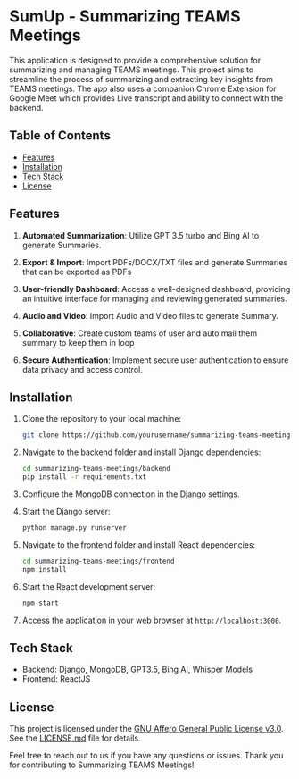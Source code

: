 # SumUp - Summarizing TEAMS Meetings

This application is designed to provide a comprehensive solution for summarizing and managing TEAMS meetings. This project aims to streamline the process of summarizing and extracting key insights from TEAMS meetings. The app also uses a companion Chrome Extension for Google Meet which provides Live transcript and ability to connect with the backend.

## Table of Contents

- [Features](#features)
- [Installation](#installation)
- [Tech Stack](#tech-stack)
- [License](#license)

## Features

1. **Automated Summarization**: Utilize GPT 3.5 turbo and Bing AI to generate Summaries.
  
2. **Export & Import**: Import PDFs/DOCX/TXT files and generate Summaries that can be exported as PDFs

4. **User-friendly Dashboard**: Access a well-designed dashboard, providing an intuitive interface for managing and reviewing generated summaries.

5. **Audio and Video**: Import Audio and Video files to generate Summary.

6. **Collaborative**: Create custom teams of user and auto mail them summary to keep them in loop

7. **Secure Authentication**: Implement secure user authentication to ensure data privacy and access control.

## Installation

1. Clone the repository to your local machine:

   ```bash
   git clone https://github.com/yourusername/summarizing-teams-meetings.git
   ```

2. Navigate to the backend folder and install Django dependencies:

   ```bash
   cd summarizing-teams-meetings/backend
   pip install -r requirements.txt
   ```

3. Configure the MongoDB connection in the Django settings.

4. Start the Django server:

   ```bash
   python manage.py runserver
   ```

5. Navigate to the frontend folder and install React dependencies:

   ```bash
   cd summarizing-teams-meetings/frontend
   npm install
   ```

6. Start the React development server:

   ```bash
   npm start
   ```

7. Access the application in your web browser at `http://localhost:3000`.

## Tech Stack

- Backend: Django, MongoDB, GPT3.5, Bing AI, Whisper Models
- Frontend: ReactJS

## License

This project is licensed under the [GNU Affero General Public License v3.0](LICENSE.md). See the [LICENSE.md](LICENSE.md) file for details.

Feel free to reach out to us if you have any questions or issues. Thank you for contributing to Summarizing TEAMS Meetings!
